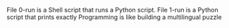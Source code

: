 File 0-run is a Shell script that runs a Python script.
File 1-run is a Python script that prints exactly Programming is like building a multilingual puzzle
